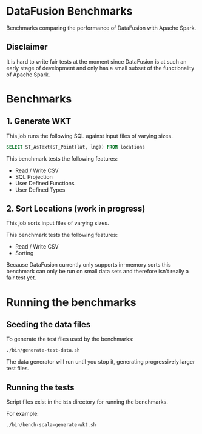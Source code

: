 # DataFusion Benchmarks

Benchmarks comparing the performance of DataFusion with Apache Spark.

## Disclaimer

It is hard to write fair tests at the moment since DataFusion is at such an early stage of development and only has a small subset of the functionality of Apache Spark. 

# Benchmarks

## 1. Generate WKT

This job runs the following SQL against input files of varying sizes.

```sql
SELECT ST_AsText(ST_Point(lat, lng)) FROM locations

```

This benchmark tests the following features:

- Read / Write CSV
- SQL Projection
- User Defined Functions
- User Defined Types

## 2. Sort Locations (work in progress)

This job sorts input files of varying sizes.

This benchmark tests the following features:

- Read / Write CSV
- Sorting

Because DataFusion currently only supports in-memory sorts this benchmark can only be run on small data sets and therefore isn't really a fair test yet.

# Running the benchmarks

## Seeding the data files

To generate the test files used by the benchmarks:

```bash
./bin/generate-test-data.sh
```

The data generator will run until you stop it, generating progressively larger test files.

## Running the tests

Script files exist in the `bin` directory for running the benchmarks.

For example:

```bash
./bin/bench-scala-generate-wkt.sh
```